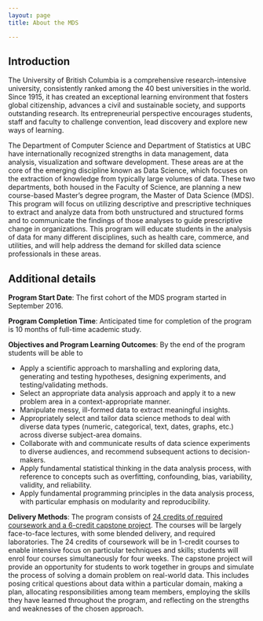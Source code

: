 ```yaml
---
layout: page
title: About the MDS

---
```


## Introduction

The University of British Columbia is a comprehensive research-intensive university, consistently ranked among the 40 best universities in the world. Since 1915, it has created an exceptional learning environment that fosters global citizenship, advances a civil and sustainable society, and supports outstanding research. Its entrepreneurial perspective encourages students, staff and faculty to challenge convention, lead discovery and explore new ways of learning.

The Department of Computer Science and Department of Statistics at UBC have internationally recognized strengths in data management, data analysis, visualization and software development. These areas are at the core of the emerging discipline known as Data Science, which focuses on the extraction of knowledge from typically large volumes of data. These two departments, both housed in the Faculty of Science, are planning a new course-based Master’s degree program, the Master of Data Science (MDS). This program will focus on utilizing descriptive and prescriptive techniques to extract and analyze data from both unstructured and structured forms and to communicate the findings of those analyses to guide prescriptive change in organizations. This program will educate students in the analysis of data for many different disciplines, such as health care, commerce, and utilities, and will help address the demand for skilled data science professionals in these areas.

## Additional details

**Program Start Date**: The first cohort of the MDS program started in September 2016.

**Program Completion Time**: Anticipated time for completion of the program is 10 months of full-time academic study.

**Objectives and Program Learning Outcomes**: By the end of the program students will be able to

  * Apply a scientific approach to marshalling and exploring data, generating and testing hypotheses, designing experiments, and testing/validating methods.
  * Select an appropriate data analysis approach and apply it to a new problem area in a context-appropriate manner.
  * Manipulate messy, ill-formed data to extract meaningful insights.
  * Appropriately select and tailor data science methods to deal with diverse data types (numeric, categorical, text, dates, graphs, etc.) across diverse subject-area domains.
  * Collaborate with and communicate results of data science experiments to diverse audiences, and recommend subsequent actions to decision-makers.
  * Apply fundamental statistical thinking in the data analysis process, with reference to concepts such as overfitting, confounding, bias, variability, validity, and reliability.
  * Apply fundamental programming principles in the data analysis process, with particular emphasis on modularity and reproducibility.

**Delivery Methods**: The program consists of [24 credits of required coursework and a 6-credit capstone project](https://ubc-mds.github.io/descriptions/). The courses will be largely face-to-face lectures, with some blended delivery, and required laboratories. The 24 credits of coursework will be in 1-credit courses to enable intensive focus on particular techniques and skills; students will enrol four courses simultaneously for four weeks. The capstone project will provide an opportunity for students to work together in groups and simulate the process of solving a domain problem on real-world data. This includes posing critical questions about data within a particular domain, making a plan, allocating responsibilities among team members, employing the skills they have learned throughout the program, and reflecting on the strengths and weaknesses of the chosen approach.
